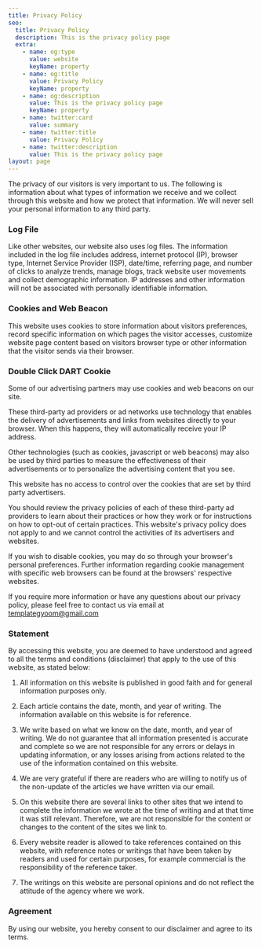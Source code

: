 ```yaml
---
title: Privacy Policy
seo:
  title: Privacy Policy
  description: This is the privacy policy page
  extra:
    - name: og:type
      value: website
      keyName: property
    - name: og:title
      value: Privacy Policy
      keyName: property
    - name: og:description
      value: This is the privacy policy page
      keyName: property
    - name: twitter:card
      value: summary
    - name: twitter:title
      value: Privacy Policy
    - name: twitter:description
      value: This is the privacy policy page
layout: page
---
```


The privacy of our visitors is very important to us.  The following is information about what types of information we receive and we collect through this website and how we protect that information.  We will never sell your personal information to any third party.

### Log File
Like other websites, our website also uses log files.  The information included in the log file includes address, internet protocol (IP), browser type, Internet Service Provider (ISP), date/time, referring page, and number of clicks to analyze trends, manage blogs, track website user movements and collect  demographic information.  IP addresses and other information will not be associated with personally identifiable information.

### Cookies and Web Beacon
This website uses cookies to store information about visitors preferences, record specific information on which pages the visitor accesses, customize website page content based on visitors browser type or other information that the visitor sends via their browser.

### Double Click DART Cookie
Some of our advertising partners may use cookies and web beacons on our site.

These third-party ad providers or ad networks use technology that enables the delivery of advertisements and links from websites directly to your browser.  When this happens, they will automatically receive your IP address.

Other technologies (such as cookies, javascript or web beacons) may also be used by third parties to measure the effectiveness of their advertisements or to personalize the advertising content that you see.

This website has no access to control over the cookies that are set by third party advertisers.

You should review the privacy policies of each of these third-party ad providers to learn about their practices or how they work or for instructions on how to opt-out of certain practices.  This website's privacy policy does not apply to and we cannot control the activities of its advertisers and websites.

If you wish to disable cookies, you may do so through your browser's personal preferences.  Further information regarding cookie management with specific web browsers can be found at the browsers' respective websites.

If you require more information or have any questions about our privacy policy, please feel free to contact us via email at templategyoom@gmail.com

### Statement
By accessing this website, you are deemed to have understood and agreed to all the terms and conditions (disclaimer) that apply to the use of this website, as stated below:

1. All information on this website is published in good faith and for general information purposes only.

2. Each article contains the date, month, and year of writing.  The information available on this website is for reference.

3. We write based on what we know on the date, month, and year of writing.  We do not guarantee that all information presented is accurate and complete so we are not responsible for any errors or delays in updating information, or any losses arising from actions related to the use of the information contained on this website.

4. We are very grateful if there are readers who are willing to notify us of the non-update of the articles we have written via our email.

5. On this website there are several links to other sites that we intend to complete the information we wrote at the time of writing and at that time it was still relevant.  Therefore, we are not responsible for the content or changes to the content of the sites we link to.

6. Every website reader is allowed to take references contained on this website, with reference notes or writings that have been taken by readers and used for certain purposes, for example commercial is the responsibility of the reference taker.

7. The writings on this website are personal opinions and do not reflect the attitude of the agency where we work.

### Agreement
By using our website, you hereby consent to our disclaimer and agree to its terms.
